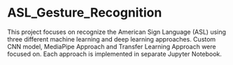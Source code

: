 # ASL_Gesture_Recognition
This project focuses on recognize the American Sign Language (ASL) using three different machine learning and deep learning approaches. Custom CNN model, MediaPipe Approach and Transfer Learning Approach were focused on. Each approach is implemented in separate Jupyter Notebook.
